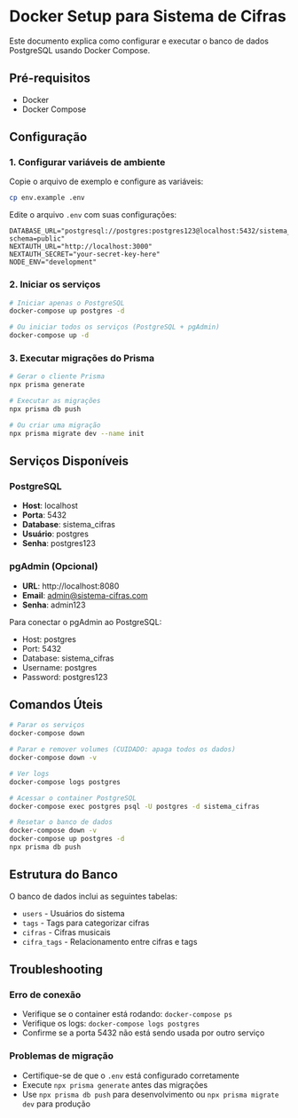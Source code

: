 # Docker Setup para Sistema de Cifras

Este documento explica como configurar e executar o banco de dados PostgreSQL usando Docker Compose.

## Pré-requisitos

- Docker
- Docker Compose

## Configuração

### 1. Configurar variáveis de ambiente

Copie o arquivo de exemplo e configure as variáveis:

```bash
cp env.example .env
```

Edite o arquivo `.env` com suas configurações:

```env
DATABASE_URL="postgresql://postgres:postgres123@localhost:5432/sistema_cifras?schema=public"
NEXTAUTH_URL="http://localhost:3000"
NEXTAUTH_SECRET="your-secret-key-here"
NODE_ENV="development"
```

### 2. Iniciar os serviços

```bash
# Iniciar apenas o PostgreSQL
docker-compose up postgres -d

# Ou iniciar todos os serviços (PostgreSQL + pgAdmin)
docker-compose up -d
```

### 3. Executar migrações do Prisma

```bash
# Gerar o cliente Prisma
npx prisma generate

# Executar as migrações
npx prisma db push

# Ou criar uma migração
npx prisma migrate dev --name init
```

## Serviços Disponíveis

### PostgreSQL
- **Host**: localhost
- **Porta**: 5432
- **Database**: sistema_cifras
- **Usuário**: postgres
- **Senha**: postgres123

### pgAdmin (Opcional)
- **URL**: http://localhost:8080
- **Email**: admin@sistema-cifras.com
- **Senha**: admin123

Para conectar o pgAdmin ao PostgreSQL:
- Host: postgres
- Port: 5432
- Database: sistema_cifras
- Username: postgres
- Password: postgres123

## Comandos Úteis

```bash
# Parar os serviços
docker-compose down

# Parar e remover volumes (CUIDADO: apaga todos os dados)
docker-compose down -v

# Ver logs
docker-compose logs postgres

# Acessar o container PostgreSQL
docker-compose exec postgres psql -U postgres -d sistema_cifras

# Resetar o banco de dados
docker-compose down -v
docker-compose up postgres -d
npx prisma db push
```

## Estrutura do Banco

O banco de dados inclui as seguintes tabelas:

- `users` - Usuários do sistema
- `tags` - Tags para categorizar cifras
- `cifras` - Cifras musicais
- `cifra_tags` - Relacionamento entre cifras e tags

## Troubleshooting

### Erro de conexão
- Verifique se o container está rodando: `docker-compose ps`
- Verifique os logs: `docker-compose logs postgres`
- Confirme se a porta 5432 não está sendo usada por outro serviço

### Problemas de migração
- Certifique-se de que o `.env` está configurado corretamente
- Execute `npx prisma generate` antes das migrações
- Use `npx prisma db push` para desenvolvimento ou `npx prisma migrate dev` para produção
